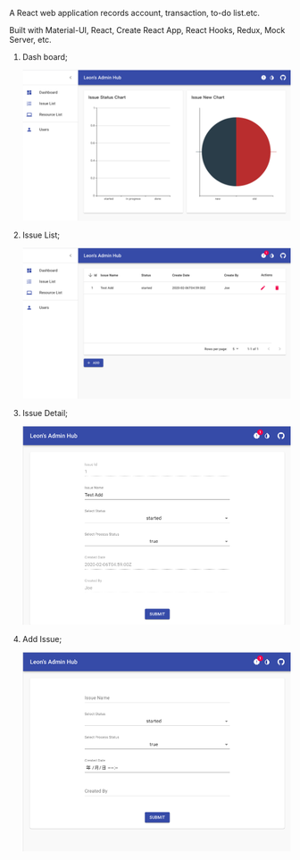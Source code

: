 A React web application records account, transaction, to-do list.etc.

Built with Material-UI, React, Create React App, React Hooks, Redux, Mock Server, etc.

1. Dash board;
   
    ![Dashboard](/screenshots/dashboard.png)

2. Issue List;
   
    ![Issue List](/screenshots/issuelist.png)

3. Issue Detail;
   
    ![Issue Detail](/screenshots/issuedetail.png)

4. Add Issue;
   
    ![AddIssue](/screenshots/addissue.png)